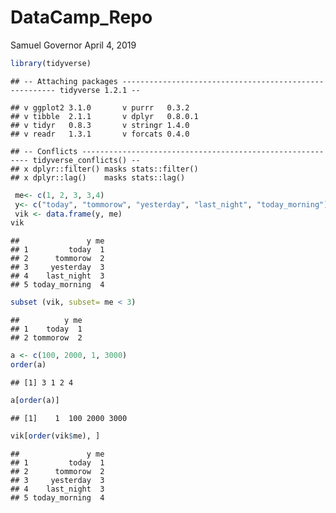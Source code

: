 DataCamp\_Repo
================
Samuel Governor
April 4, 2019

``` r
library(tidyverse)
```

    ## -- Attaching packages ------------------------------------------------------- tidyverse 1.2.1 --

    ## v ggplot2 3.1.0       v purrr   0.3.2  
    ## v tibble  2.1.1       v dplyr   0.8.0.1
    ## v tidyr   0.8.3       v stringr 1.4.0  
    ## v readr   1.3.1       v forcats 0.4.0

    ## -- Conflicts ---------------------------------------------------------- tidyverse_conflicts() --
    ## x dplyr::filter() masks stats::filter()
    ## x dplyr::lag()    masks stats::lag()

``` r
 me<- c(1, 2, 3, 3,4)
 y<- c("today", "tommorow", "yesterday", "last_night", "today_morning")
 vik <- data.frame(y, me)
vik
```

    ##               y me
    ## 1         today  1
    ## 2      tommorow  2
    ## 3     yesterday  3
    ## 4    last_night  3
    ## 5 today_morning  4

``` r
subset (vik, subset= me < 3)
```

    ##          y me
    ## 1    today  1
    ## 2 tommorow  2

``` r
a <- c(100, 2000, 1, 3000)
order(a)
```

    ## [1] 3 1 2 4

``` r
a[order(a)]
```

    ## [1]    1  100 2000 3000

``` r
vik[order(vik$me), ]
```

    ##               y me
    ## 1         today  1
    ## 2      tommorow  2
    ## 3     yesterday  3
    ## 4    last_night  3
    ## 5 today_morning  4

